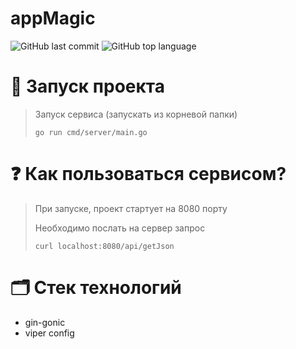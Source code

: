 # appMagic

![GitHub last commit](https://img.shields.io/github/last-commit/burmatovdd/appMagic?style=flat-square)
![GitHub top language](https://img.shields.io/github/languages/top/burmatovdd/appMagic?style=flat-square)

# :rocket: Запуск проекта
> Запуск сервиса (запускать из корневой папки)
> 
> `go run cmd/server/main.go`

# :question: Как пользоваться сервисом?
> При запуске, проект стартует на 8080 порту
>
> Необходимо послать на сервер запрос 
>
> `curl localhost:8080/api/getJson`

# :card_index_dividers: Стек технологий
 - gin-gonic
 - viper config
